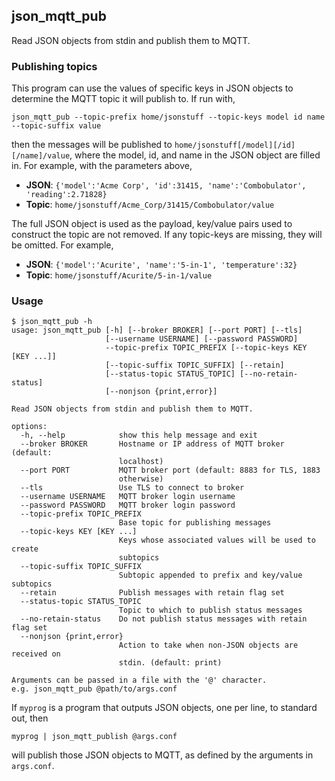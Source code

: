 ## json_mqtt_pub

Read JSON objects from stdin and publish them to MQTT.

### Publishing topics

This program can use the values of specific keys in JSON objects to determine the MQTT
topic it will publish to. If run with,
```
json_mqtt_pub --topic-prefix home/jsonstuff --topic-keys model id name --topic-suffix value
```
then the messages will be published to `home/jsonstuff[/model][/id][/name]/value`, where the model, id,
and name in the JSON object are filled in. For example, with the parameters above,

* **JSON**: `{'model':'Acme Corp', 'id':31415, 'name':'Combobulator', 'reading':2.71828}`
* **Topic**: `home/jsonstuff/Acme_Corp/31415/Combobulator/value`

The full JSON object is used as the payload, key/value pairs used to construct the topic are not removed.
If any topic-keys are missing, they will be omitted. For example,

* **JSON**: `{'model':'Acurite', 'name':'5-in-1', 'temperature':32}`
* **Topic**: `home/jsonstuff/Acurite/5-in-1/value`

### Usage

```
$ json_mqtt_pub -h
usage: json_mqtt_pub [-h] [--broker BROKER] [--port PORT] [--tls]
                     [--username USERNAME] [--password PASSWORD]
                     --topic-prefix TOPIC_PREFIX [--topic-keys KEY [KEY ...]]
                     [--topic-suffix TOPIC_SUFFIX] [--retain]
                     [--status-topic STATUS_TOPIC] [--no-retain-status]
                     [--nonjson {print,error}]

Read JSON objects from stdin and publish them to MQTT.

options:
  -h, --help            show this help message and exit
  --broker BROKER       Hostname or IP address of MQTT broker (default:
                        localhost)
  --port PORT           MQTT broker port (default: 8883 for TLS, 1883
                        otherwise)
  --tls                 Use TLS to connect to broker
  --username USERNAME   MQTT broker login username
  --password PASSWORD   MQTT broker login password
  --topic-prefix TOPIC_PREFIX
                        Base topic for publishing messages
  --topic-keys KEY [KEY ...]
                        Keys whose associated values will be used to create
                        subtopics
  --topic-suffix TOPIC_SUFFIX
                        Subtopic appended to prefix and key/value subtopics
  --retain              Publish messages with retain flag set
  --status-topic STATUS_TOPIC
                        Topic to which to publish status messages
  --no-retain-status    Do not publish status messages with retain flag set
  --nonjson {print,error}
                        Action to take when non-JSON objects are received on
                        stdin. (default: print)

Arguments can be passed in a file with the '@' character.
e.g. json_mqtt_pub @path/to/args.conf
```

If `myprog` is a program that outputs JSON objects, one per line, to standard out, then

```
myprog | json_mqtt_publish @args.conf
```

will publish those JSON objects to MQTT, as defined by the arguments in `args.conf`.
